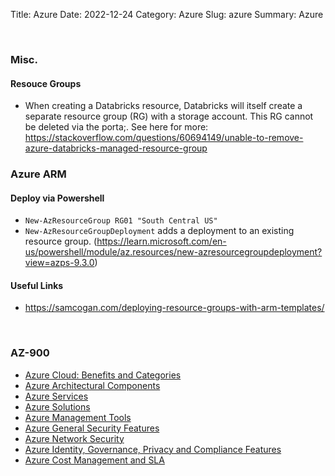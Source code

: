 Title: Azure
Date: 2022-12-24
Category: Azure
Slug: azure
Summary: Azure

<br>

### Misc.

#### Resouce Groups

* When creating a Databricks resource, Databricks will itself create a separate resource group (RG) with a storage account. This RG cannot be deleted via the porta;. See here for more: https://stackoverflow.com/questions/60694149/unable-to-remove-azure-databricks-managed-resource-group

### Azure ARM

#### Deploy via Powershell

* `New-AzResourceGroup RG01 "South Central US"`
* `New-AzResourceGroupDeployment` adds a deployment to an existing resource group. (https://learn.microsoft.com/en-us/powershell/module/az.resources/new-azresourcegroupdeployment?view=azps-9.3.0)

#### Useful Links

* https://samcogan.com/deploying-resource-groups-with-arm-templates/

<br>

### AZ-900

* [Azure Cloud: Benefits and Categories]({filename}./azure_cloud_concepts.md)
* [Azure Architectural Components]({filename}./azure_architectural_components.md)
* [Azure Services]({filename}./azure_services.md)
* [Azure Solutions]({filename}./azure_solutions.md)
* [Azure Management Tools]({filename}./azure_management_tools.md)
* [Azure General Security Features]({filename}./azure_general_security_features.md)
* [Azure Network Security]({filename}./azure_network_security.md)
* [Azure Identity, Governance, Privacy and Compliance Features]({filename}./azure_identity_governance_privacy_compliance.md)
* [Azure Cost Management and SLA]({filename}./azure_cost_management_and_sla.md)
